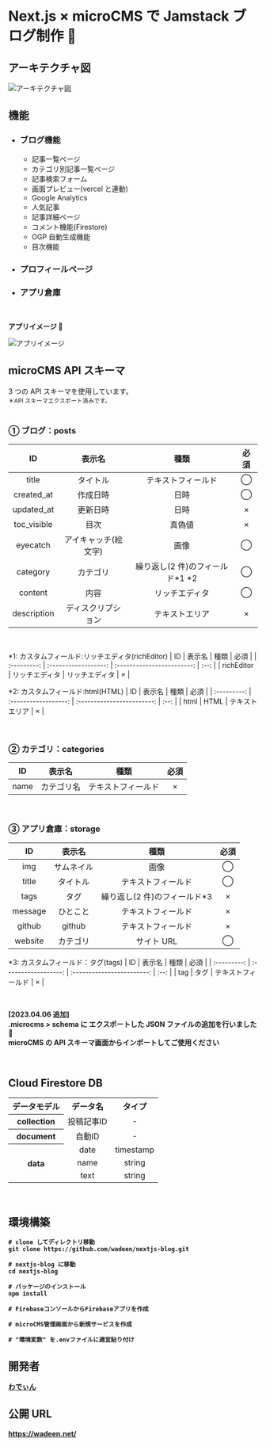 # Next.js × microCMS で Jamstack ブログ制作 🦖

## アーキテクチャ図

![アーキテクチャ図](public/images/architecture.png)
<br />

## 機能

- ### ブログ機能

  - 記事一覧ぺージ
  - カテゴリ別記事一覧ぺージ
  - 記事検索フォーム
  - 画面プレビュー(vercel と連動)
  - Google Analytics
  - 人気記事
  - 記事詳細ページ
  - コメント機能(Firestore)
  - OGP 自動生成機能
  - 目次機能

- ### プロフィールページ

- ### アプリ倉庫
    <br />

**アプリイメージ 🙌**

![アプリイメージ](public/images/thumbnail.png)

## microCMS API スキーマ

3 つの API スキーマを使用しています。<br />
<small>＊API スキーマエクスポート済みです。</small>
<br />
<br />

### ① ブログ：posts

|     ID      |        表示名        |               種類                | 必須 |
| :---------: | :------------------: | :-------------------------------: | :--: |
|    title    |       タイトル       |        テキストフィールド         |  ◯  |
| created_at  |       作成日時       |               日時                |  ◯  |
| updated_at  |       更新日時       |               日時                |  ×   |
| toc_visible |         目次         |              真偽値               |  ×   |
|  eyecatch   | アイキャッチ(絵文字) |               画像                |  ◯  |
|  category   |       カテゴリ       | 繰り返し(2 件)のフィールド\*1 \*2 |  ◯  |
|   content   |         内容         |          リッチエディタ           |  ◯  |
| description |  ディスクリプション  |          テキストエリア           |  ×   |

<br />

\*1: カスタムフィールド:リッチエディタ(richEditor)
| ID | 表示名 | 種類 | 必須 |
| :---------: | :------------------: | :------------------------: | :--: |
| richEditor | リッチエディタ | リッチエディタ | × |

\*2: カスタムフィールド:html(HTML)
| ID | 表示名 | 種類 | 必須 |
| :---------: | :------------------: | :------------------------: | :--: |
| html | HTML | テキストエリア | × |

<br />

### ② カテゴリ：categories

|  ID  |   表示名   |        種類        | 必須 |
| :--: | :--------: | :----------------: | :--: |
| name | カテゴリ名 | テキストフィールド |  ×   |

<br />

### ③ アプリ倉庫：storage

|   ID    |   表示名   |             種類              | 必須 |
| :-----: | :--------: | :---------------------------: | :--: |
|   img   | サムネイル |             画像              |  ◯  |
|  title  |  タイトル  |      テキストフィールド       |  ◯  |
|  tags   |    タグ    | 繰り返し(2 件)のフィールド\*3 |  ×   |
| message |  ひとこと  |      テキストフィールド       |  ×   |
| github  |   github   |      テキストフィールド       |  ×   |
| website |  カテゴリ  |          サイト URL           |  ◯  |

\*3: カスタムフィールド：タグ(tags)
| ID | 表示名 | 種類 | 必須 |
| :---------: | :------------------: | :------------------------: | :--: |
| tag | タグ | テキストフィールド | × |

<br />

<b>[2023.04.06 追加] <br />
.microcms > schema に エクスポートした JSON ファイルの追加を行いました 🚀<br />microCMS の API スキーマ画面からインポートしてご使用ください </br>

<br />

## Cloud Firestore DB

<table>
<tr align="center">
<th>データモデル</th>
<th>データ名</th>
<th>タイプ</th>
</tr>
<tr>
<tr align="center">
<th>collection</th>
<td>投稿記事ID</td>
<td>-</td>
</tr>
<tr align="center">
<th>document</th>
<td>自動ID</td>
<td>-</td>
</tr>
<tr align="center">
<th rowspan="3">data</th>
<td>date</td>
<td>timestamp</td>
</tr>
<tr  align="center">
<td>name</td>
<td>string</td>
</tr>
<tr align="center">
<td>text</td>
<td>string</td>
</tr>
</table>
<br />

## 環境構築

```
# clone してディレクトリ移動
git clone https://github.com/wadeen/nextjs-blog.git

# nextjs-blog に移動
cd nextjs-blog

# パッケージのインストール
npm install

# FirebaseコンソールからFirebaseアプリを作成

# microCMS管理画面から新規サービスを作成

# "環境変数" を.envファイルに適宜貼り付け
```

## 開発者

[わでぃん](https://github.com/wadeen)

## 公開 URL

https://wadeen.net/
